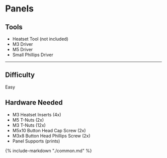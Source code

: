 # Panels

<div class="grid" style="grid-template-columns: repeat(auto-fit,minmax(12rem,1fr));">
    <div class="card">
        <h2>Tools</h2>
            <ul>
                <li>Heatset Tool (not included)</li>
                <li>M3 Driver</li>
                <li>M5 Driver</li>
                <li>Small Phillips Driver</li> <!-- pg 3, M3x8 BHPS to hold the back acrylic in place. -->
            </ul>
            <hr>
            <h2> Difficulty</h2>
            <p>Easy</p>
    </div>
    <div class="card">
    <h2>Hardware Needed</h2>
            <ul>
               <li>M3 Heatset Inserts (4x)</li>
               <li>M5 T-Nuts (2x)</li>
               <li>M3 T-Nuts (12x)</li>
               <li>M5x10 Button Head Cap Screw (2x)</li>
               <li>M3x8 Button Head Phillips Screw (2x)</li>
               <li>Panel Supports (prints)</li>
            </ul>
    </div>
</div>

{%
   include-markdown "./common.md"
%}

<script>
  queueRenderPage(24);
</script>